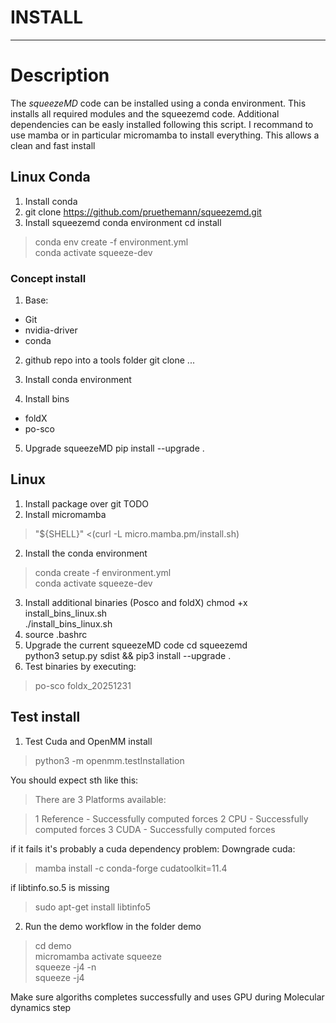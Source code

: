 # INSTALL
***

# Description

The *squeezeMD* code can be installed using a conda environment. This installs
all required modules and the squeezemd code. Additional dependencies can be easly installed
following this script. I recommand to use mamba or in particular micromamba to install
everything. This allows a clean and fast install

## Linux Conda

1. Install conda
2. git clone https://github.com/pruethemann/squeezemd.git
3. Install squeezemd conda environment
cd install
> conda env create -f environment.yml  \
> conda activate squeeze-dev


### Concept install

1. Base:
- Git
- nvidia-driver
- conda

2. github repo into a tools folder
git clone ...

3. Install conda environment

4. Install bins
- foldX
- po-sco

5. Upgrade squeezeMD
pip install --upgrade .



## Linux

1. Install package over git TODO
1. Install micromamba
> "${SHELL}" <(curl -L micro.mamba.pm/install.sh)
2. Install the conda environment
> conda create -f environment.yml  \
> conda activate squeeze-dev
3. Install additional binaries (Posco and foldX)
chmod +x install_bins_linux.sh \
./install_bins_linux.sh
4. source .bashrc
5. Upgrade the current squeezeMD code
cd squeezemd  \
python3 setup.py sdist && pip3 install --upgrade . 
5. Test binaries by executing:
> po-sco
> foldx_20251231


## Test install
1. Test Cuda and OpenMM install
> python3 -m openmm.testInstallation

You should expect sth like this:
>There are 3 Platforms available:

>1 Reference - Successfully computed forces
>2 CPU - Successfully computed forces
>3 CUDA - Successfully computed forces

if it fails it's probably a cuda dependency problem:
Downgrade cuda:
> mamba install -c conda-forge cudatoolkit=11.4

if libtinfo.so.5 is missing
> sudo apt-get install libtinfo5

2. Run the demo workflow in the folder demo
> cd demo  \
> micromamba activate squeeze  \
> squeeze -j4 -n  \
> squeeze -j4

Make sure algoriths completes successfully and uses GPU during Molecular dynamics step



